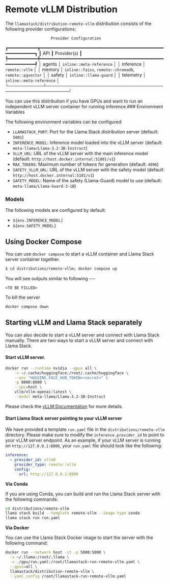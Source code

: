 # Remote vLLM Distribution

The `llamastack/distribution-remote-vllm` distribution consists of the following provider configurations:

                        Provider Configuration
┏━━━━━━━━━━━┳━━━━━━━━━━━━━━━━━━━━━━━━━━━━━━━━━━━━━━━━━━━━━━━━━━━━━━━━━┓
┃ API       ┃ Provider(s)                                             ┃
┡━━━━━━━━━━━╇━━━━━━━━━━━━━━━━━━━━━━━━━━━━━━━━━━━━━━━━━━━━━━━━━━━━━━━━━┩
│ agents    │ `inline::meta-reference`                                │
│ inference │ `remote::vllm`                                          │
│ memory    │ `inline::faiss`, `remote::chromadb`, `remote::pgvector` │
│ safety    │ `inline::llama-guard`                                   │
│ telemetry │ `inline::meta-reference`                                │
└───────────┴─────────────────────────────────────────────────────────┘


You can use this distribution if you have GPUs and want to run an independent vLLM server container for running inference.### Environment Variables

The following environment variables can be configured:

- `LLAMASTACK_PORT`: Port for the Llama Stack distribution server (default: `5001`)
- `INFERENCE_MODEL`: Inference model loaded into the vLLM server (default: `meta-llama/Llama-3.2-3B-Instruct`)
- `VLLM_URL`: URL of the vLLM server with the main inference model (default: `http://host.docker.internal:5100}/v1`)
- `MAX_TOKENS`: Maximum number of tokens for generation (default: `4096`)
- `SAFETY_VLLM_URL`: URL of the vLLM server with the safety model (default: `http://host.docker.internal:5101/v1`)
- `SAFETY_MODEL`: Name of the safety (Llama-Guard) model to use (default: `meta-llama/Llama-Guard-3-1B`)

### Models

The following models are configured by default:
- `${env.INFERENCE_MODEL}`
- `${env.SAFETY_MODEL}`

## Using Docker Compose

You can use `docker compose` to start a vLLM container and Llama Stack server container together.
```bash
$ cd distributions/remote-vllm; docker compose up
```

You will see outputs similar to following ---
```
<TO BE FILLED>
```

To kill the server
```bash
docker compose down
```

## Starting vLLM and Llama Stack separately

You can also decide to start a vLLM server and connect with Llama Stack manually. There are two ways to start a vLLM server and connect with Llama Stack.

#### Start vLLM server.

```bash
docker run --runtime nvidia --gpus all \
    -v ~/.cache/huggingface:/root/.cache/huggingface \
    --env "HUGGING_FACE_HUB_TOKEN=<secret>" \
    -p 8000:8000 \
    --ipc=host \
    vllm/vllm-openai:latest \
    --model meta-llama/Llama-3.2-3B-Instruct
```

Please check the [vLLM Documentation](https://docs.vllm.ai/en/v0.5.5/serving/deploying_with_docker.html) for more details.


#### Start Llama Stack server pointing to your vLLM server


We have provided a template `run.yaml` file in the `distributions/remote-vllm` directory. Please make sure to modify the `inference.provider_id` to point to your vLLM server endpoint. As an example, if your vLLM server is running on `http://127.0.0.1:8000`, your `run.yaml` file should look like the following:
```yaml
inference:
  - provider_id: vllm0
    provider_type: remote::vllm
    config:
      url: http://127.0.0.1:8000
```

**Via Conda**

If you are using Conda, you can build and run the Llama Stack server with the following commands:
```bash
cd distributions/remote-vllm
llama stack build --template remote-vllm --image-type conda
llama stack run run.yaml
```

**Via Docker**

You can use the Llama Stack Docker image to start the server with the following command:
```bash
docker run --network host -it -p 5000:5000 \
  -v ~/.llama:/root/.llama \
  -v ./gpu/run.yaml:/root/llamastack-run-remote-vllm.yaml \
  --gpus=all \
  llamastack/distribution-remote-vllm \
  --yaml_config /root/llamastack-run-remote-vllm.yaml
```

